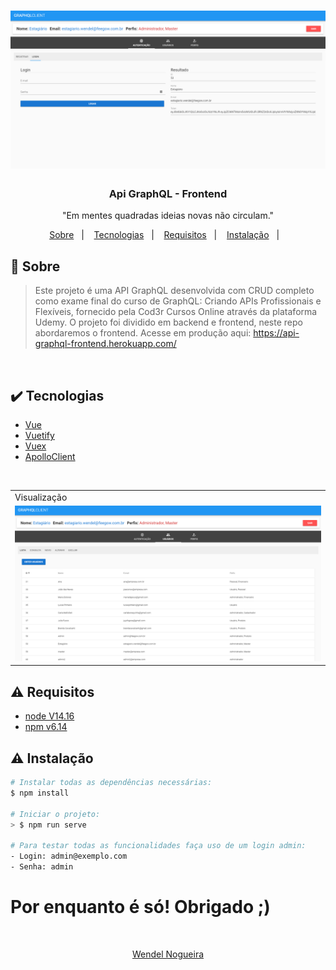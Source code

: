 <h1 align="center"><img src="./readme-images/Login.png" width=1000px></h1>

<h3 align="center">Api GraphQL - Frontend</h3>

<p align="center">"Em mentes quadradas ideias novas não circulam."</p>

<p align="center">
  <a href="#about">Sobre</a>&nbsp;&nbsp;&nbsp;|&nbsp;&nbsp;&nbsp;
  <a href="#technologies">Tecnologias</a>&nbsp;&nbsp;&nbsp;|&nbsp;&nbsp;&nbsp;
  <a href="#requires">Requisitos</a>&nbsp;&nbsp;&nbsp;|&nbsp;&nbsp;&nbsp;
  <a href="#install">Instalação</a>&nbsp;&nbsp;&nbsp;|&nbsp;&nbsp;&nbsp;
</p>

## :speech_balloon: Sobre <a name="about"></a>

> Este projeto é uma API GraphQL desenvolvida com CRUD completo como exame final do curso de GraphQL: Criando APIs Profissionais e Flexíveis, fornecido pela Cod3r Cursos Online através da plataforma Udemy. O projeto foi dividido em backend e frontend, neste repo abordaremos o frontend. Acesse em produção aqui: https://api-graphql-frontend.herokuapp.com/

<br>

## :heavy_check_mark: Tecnologias <a name="technologies"></a>

- [Vue](https://vuejs.org/)
- [Vuetify](https://vuetifyjs.com/en/getting-started/installation/)
- [Vuex](https://vuex.vuejs.org/)
- [ApolloClient](https://apollo.vuejs.org/guide/installation.html)

<br />
<table>
  <tr>
    <td colspan="1">Visualização</td>
  </tr>
  <tr>
    <td><img src="./readme-images/usuarios.png" width=1000px /></td></td>
  </tr>
</table>

## :warning: Requisitos <a name="requires"></a>

* [node V14.16](https://nodejs.org/pt-br/download/)
* [npm v6.14](https://www.npmjs.com/package/download)


## :warning: Instalação <a name="install"></a>

```bash
# Instalar todas as dependências necessárias:
$ npm install     

# Iniciar o projeto:
> $ npm run serve

# Para testar todas as funcionalidades faça uso de um login admin:
- Login: admin@exemplo.com
- Senha: admin

```

# Por enquanto é só! Obrigado ;)
<br>
<a href="https://github.com/WendelNogueira23">
<p align="center">Wendel Nogueira</p>
</a>
